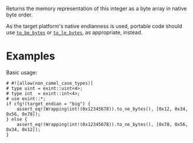 Returns the memory representation of this integer as a byte array in native byte order.

As the target platform's native endianness is used, portable code should use
[`to_be_bytes`] or [`to_le_bytes`], as appropriate, instead.

[`to_be_bytes`]: Self::to_be_bytes
[`to_le_bytes`]: Self::to_le_bytes

# Examples

Basic usage:

```
# #![allow(non_camel_case_types)]
# type uint = exint::uint<4>;
# type int  = exint::int<4>;
# use exint::*;
if cfg!(target_endian = "big") {
    assert_eq!(Wrapping(int!(0x12345678)).to_ne_bytes(), [0x12, 0x34, 0x56, 0x78]);
} else {
    assert_eq!(Wrapping(int!(0x12345678)).to_ne_bytes(), [0x78, 0x56, 0x34, 0x12]);
}
```
